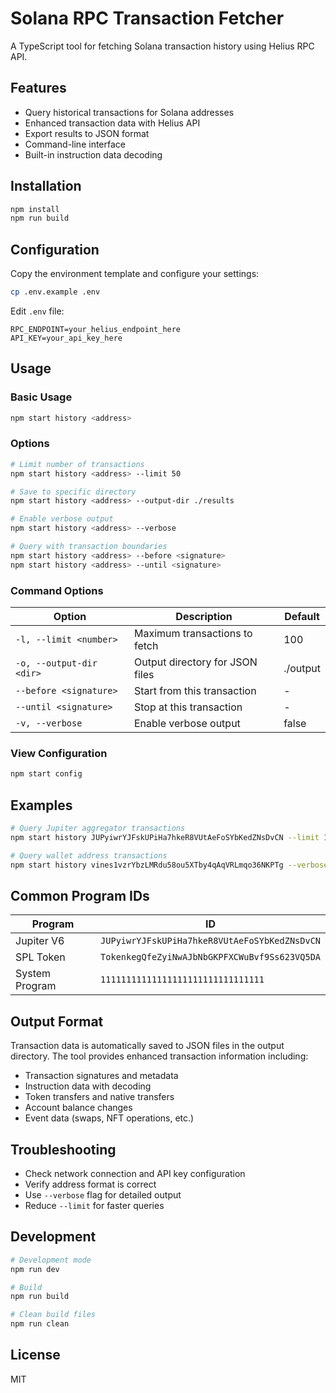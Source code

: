 # Solana RPC Transaction Fetcher

A TypeScript tool for fetching Solana transaction history using Helius RPC API.

## Features

- Query historical transactions for Solana addresses
- Enhanced transaction data with Helius API
- Export results to JSON format
- Command-line interface
- Built-in instruction data decoding

## Installation

```bash
npm install
npm run build
```

## Configuration

Copy the environment template and configure your settings:

```bash
cp .env.example .env
```

Edit `.env` file:
```env
RPC_ENDPOINT=your_helius_endpoint_here
API_KEY=your_api_key_here
```

## Usage

### Basic Usage

```bash
npm start history <address>
```

### Options

```bash
# Limit number of transactions
npm start history <address> --limit 50

# Save to specific directory
npm start history <address> --output-dir ./results

# Enable verbose output
npm start history <address> --verbose

# Query with transaction boundaries
npm start history <address> --before <signature>
npm start history <address> --until <signature>
```

### Command Options

| Option | Description | Default |
|--------|-------------|----------|
| `-l, --limit <number>` | Maximum transactions to fetch | 100 |
| `-o, --output-dir <dir>` | Output directory for JSON files | ./output |
| `--before <signature>` | Start from this transaction | - |
| `--until <signature>` | Stop at this transaction | - |
| `-v, --verbose` | Enable verbose output | false |

### View Configuration

```bash
npm start config
```

## Examples

```bash
# Query Jupiter aggregator transactions
npm start history JUPyiwrYJFskUPiHa7hkeR8VUtAeFoSYbKedZNsDvCN --limit 10

# Query wallet address transactions
npm start history vines1vzrYbzLMRdu58ou5XTby4qAqVRLmqo36NKPTg --verbose
```

## Common Program IDs

| Program | ID |
|---------|----|
| Jupiter V6 | `JUPyiwrYJFskUPiHa7hkeR8VUtAeFoSYbKedZNsDvCN` |
| SPL Token | `TokenkegQfeZyiNwAJbNbGKPFXCWuBvf9Ss623VQ5DA` |
| System Program | `11111111111111111111111111111111` |

## Output Format

Transaction data is automatically saved to JSON files in the output directory. The tool provides enhanced transaction information including:

- Transaction signatures and metadata
- Instruction data with decoding
- Token transfers and native transfers
- Account balance changes
- Event data (swaps, NFT operations, etc.)

## Troubleshooting

- Check network connection and API key configuration
- Verify address format is correct
- Use `--verbose` flag for detailed output
- Reduce `--limit` for faster queries

## Development

```bash
# Development mode
npm run dev

# Build
npm run build

# Clean build files
npm run clean
```

## License

MIT